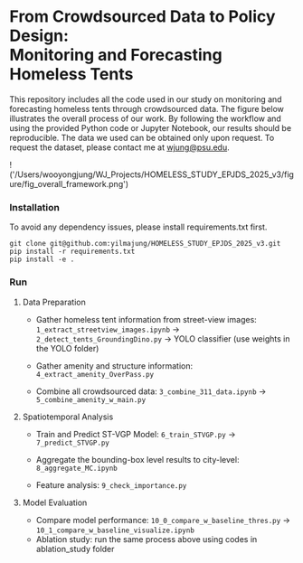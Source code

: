 # From Crowdsourced Data to Policy Design:<br> Monitoring and Forecasting Homeless Tents


This repository includes all the code used in our study on monitoring and forecasting homeless tents through crowdsourced data. The figure below illustrates the overall process of our work. By following the workflow and using the provided Python code or Jupyter Notebook, our results should be reproducible. The data we used can be obtained only upon request. To request the dataset, please contact me at wjung@psu.edu.

!('/Users/wooyongjung/WJ_Projects/HOMELESS_STUDY_EPJDS_2025_v3/figure/fig_overall_framework.png')

### Installation
To avoid any dependency issues, please install requirements.txt first.
```
git clone git@github.com:yilmajung/HOMELESS_STUDY_EPJDS_2025_v3.git
pip install -r requirements.txt
pip install -e .
```

### Run
1. Data Preparation
    - Gather homeless tent information from street-view images:  `1_extract_streetview_images.ipynb` → `2_detect_tents_GroundingDino.py` → YOLO classifier (use weights in the YOLO folder)

    - Gather amenity and structure information: `4_extract_amenity_OverPass.py`

    - Combine all crowdsourced data: `3_combine_311_data.ipynb` → `5_combine_amenity_w_main.py`

2. Spatiotemporal Analysis
    - Train and Predict ST-VGP Model: `6_train_STVGP.py` → `7_predict_STVGP.py`

    - Aggregate the bounding-box level results to city-level: `8_aggregate_MC.ipynb`

    - Feature analysis: `9_check_importance.py`


3. Model Evaluation
    - Compare model performance: `10_0_compare_w_baseline_thres.py` → `10_1_compare_w_baseline_visualize.ipynb`
    - Ablation study: run the same process above using codes in ablation_study folder

